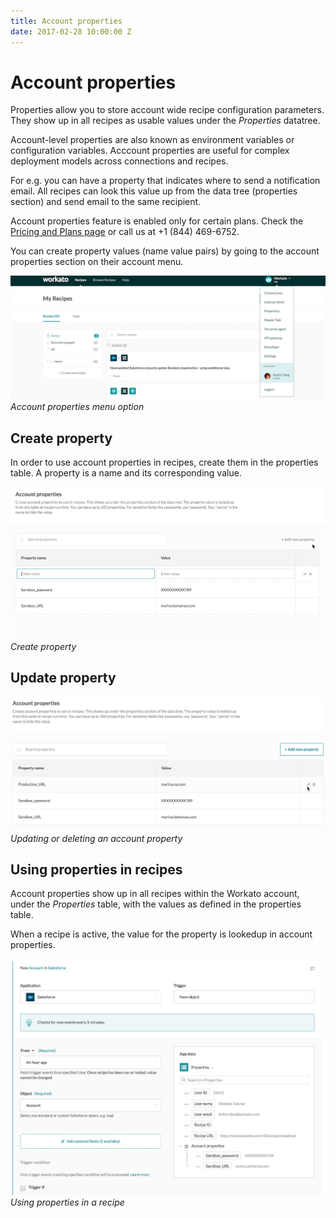 ```yaml
---
title: Account properties
date: 2017-02-28 10:00:00 Z
---
```


# Account properties
Properties allow you to store account wide recipe configuration parameters. They show up in all recipes as usable values under the *Properties* datatree.

Account-level properties are also known as environment variables or configuration variables.  Acccount properties are useful for complex deployment models across connections and recipes.

For e.g. you can have a property that indicates where to send a notification email. All recipes can look this value up from the data tree (properties section) and send email to the same recipient.

Account properties feature is enabled only for certain plans. Check the [Pricing and Plans page](https://www.workato.com/pricing?audience=general) or call us at +1 (844) 469-6752.

You can create property values (name value pairs) by going to the account properties section on their account menu.

![Account properties option](/assets/images/features/account-properties/account_properties_option.png)
*Account properties menu option*

## Create property
In order to use account properties in recipes, create them in the properties table. A property is a name and its corresponding value.

![Create property](/assets/images/features/account-properties/create-property.gif)
*Create property*

## Update property

![Update delete property](/assets/images/features/account-properties/update-delete-property.gif)
*Updating or deleting an account property*

## Using properties in recipes
Account properties show up in all recipes within the Workato account, under the *Properties* table, with the values as defined in the properties table.

When a recipe is active, the value for the property is lookedup in account properties.

![Account properties datatree](/assets/images/features/account-properties/account_properties_datatree.png)
*Using properties in a recipe*

